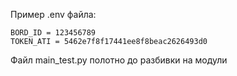 Пример .env файла:

```
BORD_ID = 123456789
TOKEN_ATI = 5462e7f8f17441ee8f8beac2626493d0
```
Файл main_test.py полотно до разбивки на модули
